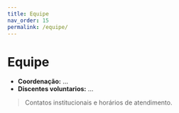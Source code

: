 ```yaml
---
title: Equipe
nav_order: 15
permalink: /equipe/
---
```


# Equipe
- **Coordenação:** …
- **Discentes voluntarios:** …

> Contatos institucionais e horários de atendimento.
